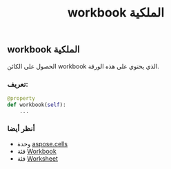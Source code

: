﻿---
title: workbook الملكية
second_title: Aspose.Cells for Python via .NET API المراجع
description:
type: docs
weight: 910
url: /ar/python-net/aspose.cells/worksheet/workbook/
is_root: false
---
##  workbook الملكية

الحصول على الكائن workbook الذي يحتوي على هذه الورقة.
###  تعريف:
```python
@property
def workbook(self):
    ...
```

###  أنظر أيضا
* وحدة [aspose.cells](../../)
* فئة [Workbook](/cells/ar/python-net/aspose.cells/workbook)
* فئة [Worksheet](/cells/ar/python-net/aspose.cells/worksheet)
